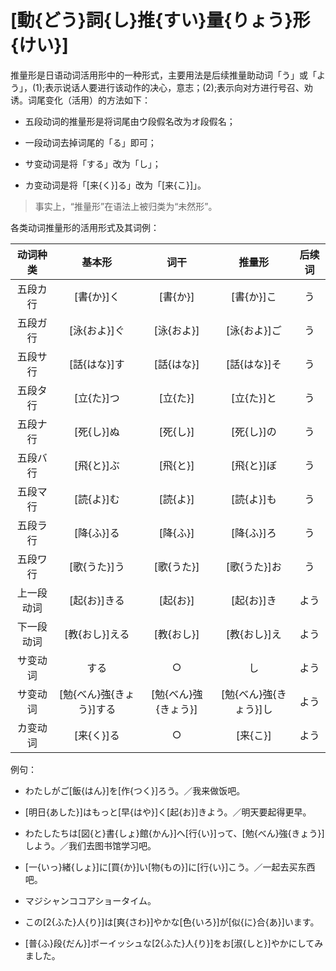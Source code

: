 # [動{どう}詞{し}推{すい}量{りょう}形{けい}]

推量形是日语动词活用形中的一种形式，主要用法是后续推量助动词「う」或「よう」，(1);表示说话人要进行该动作的决心，意志；(2);表示向对方进行号召、劝诱。词尾变化（活用）的方法如下：

- 五段动词的推量形是将词尾由ウ段假名改为オ段假名；

- 一段动词去掉词尾的「る」即可；

- サ变动词是将「する」改为「し」；

- カ变动词是将「[来{く}]る」改为「[来{こ}]」。

> 事实上，“推量形”在语法上被归类为“未然形”。

各类动词推量形的活用形式及其词例：

|  动词种类  |          基本形          |         词干         |         推量形         | 后续词 |
| :--------: | :----------------------: | :------------------: | :--------------------: | :----: |
|  五段カ行  |        [書{か}]く        |       [書{か}]       |       [書{か}]こ       |   う   |
|  五段ガ行  |       [泳{およ}]ぐ       |      [泳{およ}]      |      [泳{およ}]ご      |   う   |
|  五段サ行  |       [話{はな}]す       |      [話{はな}]      |      [話{はな}]そ      |   う   |
|  五段タ行  |        [立{た}]つ        |       [立{た}]       |       [立{た}]と       |   う   |
|  五段ナ行  |        [死{し}]ぬ        |       [死{し}]       |       [死{し}]の       |   う   |
|  五段バ行  |        [飛{と}]ぶ        |       [飛{と}]       |       [飛{と}]ぼ       |   う   |
|  五段マ行  |        [読{よ}]む        |       [読{よ}]       |       [読{よ}]も       |   う   |
|  五段ラ行  |        [降{ふ}]る        |       [降{ふ}]       |       [降{ふ}]ろ       |   う   |
|  五段ワ行  |       [歌{うた}]う       |      [歌{うた}]      |      [歌{うた}]お      |   う   |
| 上一段动词 |       [起{お}]きる       |       [起{お}]       |       [起{お}]き       |  よう  |
| 下一段动词 |      [教{おし}]える      |      [教{おし}]      |      [教{おし}]え      |  よう  |
|  サ变动词  |           する           |          ○           |           し           |  よう  |
|  サ变动词  | [勉{べん}強{きょう}]する | [勉{べん}強{きょう}] | [勉{べん}強{きょう}]し |  よう  |
|  カ变动词  |        [来{く}]る        |          ○           |        [来{こ}]        |  よう  |

例句：

- わたしがご[飯{はん}]を[作{つく}]ろう。／我来做饭吧。

- [明日{あした}]はもっと[早{はや}]く[起{お}]きよう。／明天要起得更早。

- わたしたちは[図{と}書{しょ}館{かん}]へ[行{い}]って、[勉{べん}強{きょう}]しよう。／我们去图书馆学习吧。

- [一{いっ}緒{しょ}]に[買{か}]い[物{もの}]に[行{い}]こう。／一起去买东西吧。

- マジシャンココアショータイム。

- この[2{ふた}人{り}]は[爽{さわ}]やかな[色{いろ}]が[似{に}合{あ}]います。

- [普{ふ}段{だん}]ボーイッシュな[2{ふた}人{り}]をお[淑{しと}]やかにしてみました。